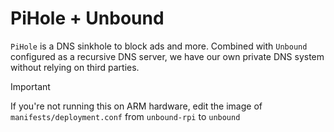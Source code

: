 # PiHole + Unbound

`PiHole` is a DNS sinkhole to block ads and more. Combined with `Unbound` configured as a recursive DNS server, we have our
own private DNS system without relying on third parties.

> [!IMPORTANT]
> If you're not running this on ARM hardware, edit the image of `manifests/deployment.conf` from `unbound-rpi` to `unbound`
